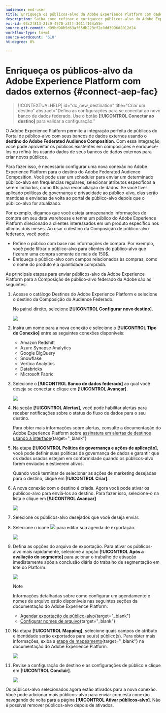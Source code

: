 ```yaml
---
audience: end-user
title: Enriqueça os públicos-alvo da Adobe Experience Platform com dados externos
description: Saiba como refinar e enriquecer públicos-alvo do Adobe Experience Platform com dados de seus bancos de dados federados usando o destino de composição do público-alvo Federado.
exl-id: 03c2f813-21c9-4570-a3ff-3011f164a55e
source-git-commit: d99bd98b5d63af55db223cf2e8dd3996d8012d24
workflow-type: tm+mt
source-wordcount: '610'
ht-degree: 8%

---
```


# Enriqueça os públicos-alvo da Adobe Experience Platform com dados externos {#connect-aep-fac}

>[!CONTEXTUALHELP]
>id="dc_new_destination"
>title="Criar um destino"
>abstract="Defina as configurações para se conectar ao novo banco de dados federado. Use o botão **[!UICONTROL Conectar ao destino]** para validar a configuração."

O Adobe Experience Platform permite a integração perfeita de públicos do Portal de público-alvo com seus bancos de dados externos usando o **destino do Adobe Federated Audience Composition**. Com essa integração, você pode aproveitar os públicos existentes em composições e enriquecê-los ou refiná-los usando dados de seus bancos de dados externos para criar novos públicos.

Para fazer isso, é necessário configurar uma nova conexão no Adobe Experience Platform para o destino do Adobe Federated Audience Composition. Você pode usar um scheduler para enviar um determinado público-alvo em frequências regulares, selecionar atributos específicos a serem incluídos, como IDs para reconciliação de dados. Se você tiver aplicado políticas de governança e privacidade ao público-alvo, elas serão mantidas e enviadas de volta ao portal de público-alvo depois que o público-alvo for atualizado.

Por exemplo, digamos que você esteja armazenando informações de compra em seu data warehouse e tenha um público do Adobe Experience Platform direcionado a clientes interessados em um produto específico nos últimos dois meses. Ao usar o destino da Composição de público-alvo federado, você pode:

* Refine o público com base nas informações de compra. Por exemplo, você pode filtrar o público-alvo para clientes do público-alvo que fizeram uma compra somente de mais de 150$.
* Enriqueça o público-alvo com campos relacionados às compras, como o nome do produto e a quantidade comprada.

As principais etapas para enviar públicos-alvo da Adobe Experience Platform para a Composição de público-alvo federado da Adobe são as seguintes:

1. Acesse o catálogo Destinos do Adobe Experience Platform e selecione o destino da Composição do Audience Federado.

   No painel direito, selecione **[!UICONTROL Configurar novo destino]**.

   ![](assets/destination-new.png)

1. Insira um nome para a nova conexão e selecione o **[!UICONTROL Tipo de Conexão]** entre as seguintes conexões disponíveis:

   * Amazon Redshift
   * Azure Synapse Analytics
   * Google BigQuery
   * Snowflake
   * Vertica Analytics
   * Databricks
   * Microsoft Fabric

1. Selecione o **[!UICONTROL Banco de dados federado]** ao qual você deseja se conectar e clique em **[!UICONTROL Avançar]**.

   ![](assets/destination-configure.png)

1. Na seção **[!UICONTROL Alertas]**, você pode habilitar alertas para receber notificações sobre o status do fluxo de dados para o seu destino.

   Para obter mais informações sobre alertas, consulte a documentação do Adobe Experience Platform sobre [assinatura em alertas de destinos usando a interface](https://experienceleague.adobe.com/en/docs/experience-platform/destinations/ui/alerts){target="_blank"}

1. Na etapa **[!UICONTROL Política de governança e ações de aplicação]**, você pode definir suas políticas de governança de dados e garantir que os dados usados estejam em conformidade quando os públicos-alvo forem enviados e estiverem ativos.

   Quando você terminar de selecionar as ações de marketing desejadas para o destino, clique em **[!UICONTROL Criar]**.

1. A nova conexão com o destino é criada. Agora você pode ativar os públicos-alvo para enviá-los ao destino. Para fazer isso, selecione-o na lista e clique em **[!UICONTROL Avançar]**

   ![](assets/destination-activate.png)

1. Selecione os públicos-alvo desejados que você deseja enviar.

1. Selecione o ícone ![](assets/do-not-localize/Smock_Edit_18_N.svg) para editar sua agenda de exportação.

   ![](assets/destination-schedule.png)

1. Defina as opções do arquivo de exportação. Para ativar os públicos-alvo mais rapidamente, selecione a opção **[!UICONTROL Após a avaliação do segmento]** para acionar o trabalho de ativação imediatamente após a conclusão diária do trabalho de segmentação em lote do Platform.

   ![](assets/destination-schedule-2.png)

   >[!NOTE]
   >
   >Informações detalhadas sobre como configurar um agendamento e nomes de arquivo estão disponíveis nas seguintes seções da documentação do Adobe Experience Platform:
   >
   >* [Agendar exportação de público-alvo](https://experienceleague.adobe.com/en/docs/experience-platform/destinations/ui/activate/activate-batch-profile-destinations#scheduling){target="_blank"}
   >* [Configurar nomes de arquivo](https://experienceleague.adobe.com/en/docs/experience-platform/destinations/ui/activate/activate-batch-profile-destinations#configure-file-names){target="_blank"}

1. Na etapa **[!UICONTROL Mapping]**, selecione quais campos de atributo e identidade serão exportados para seu(s) público(s). Para obter mais informações, exiba a [etapa de mapeamento](https://experienceleague.adobe.com/en/docs/experience-platform/destinations/ui/activate/activate-batch-profile-destinations#mapping){target="_blank"} na documentação do Adobe Experience Platform.

   ![](assets/destination-attributes.png)

1. Revise a configuração de destino e as configurações de público e clique em **[!UICONTROL Concluir]**.

   ![](assets/destination-review.png)

Os públicos-alvo selecionados agora estão ativados para a nova conexão. Você pode adicionar mais públicos-alvo para enviar com esta conexão navegando de volta para a página **[!UICONTROL Ativar públicos-alvo]**. Não é possível remover públicos-alvo depois de ativados.
